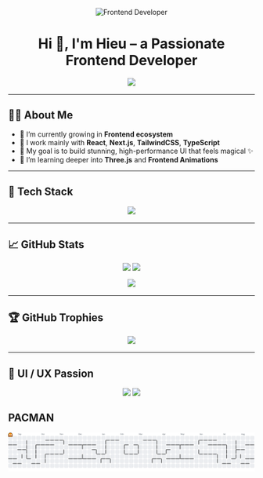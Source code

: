 <!-- Banner chính -->
<p align="center">
  <img src="https://media.giphy.com/media/qgQUggAC3Pfv687qPC/giphy.gif" width="400" alt="Frontend Developer">
</p>

<h1 align="center">Hi 👋, I'm Hieu – a Passionate Frontend Developer</h1>

<p align="center">
  <img src="https://readme-typing-svg.herokuapp.com?font=Fira+Code&size=22&pause=1000&color=F79D3D&center=true&vCenter=true&width=440&lines=Code+is+Art;I+Build+Beautiful+and+Functional+Websites;React+%7C+TypeScript+%7C+Next.js+Lover;Always+Learning+New+Techs..." />
</p>

---

## 🧑‍💻 About Me

- 🌱 I’m currently growing in **Frontend ecosystem**
- 💼 I work mainly with **React**, **Next.js**, **TailwindCSS**, **TypeScript**
- 🎯 My goal is to build stunning, high-performance UI that feels magical ✨
- 🔭 I’m learning deeper into **Three.js** and **Frontend Animations**

---

## 🚀 Tech Stack

<p align="center">
  <img src="https://skillicons.dev/icons?i=html,css,js,ts,react,nextjs,tailwind,redux,bootstrap,styledcomponents,threejs,nodejs,express,nestjs,mongodb,mysql,vercel,figma,postman,docker" />
</p>

---

## 📈 GitHub Stats

<p align="center">
  <img src="https://github-readme-stats.vercel.app/api?username=hieujojo&theme=radical&hide_border=false&include_all_commits=true&count_private=true" height="150" />
  <img src="https://github-readme-streak-stats.herokuapp.com/?user=hieujojo&theme=radical&hide_border=false" height="150" />
</p>

<p align="center">
  <img src="https://github-readme-stats.vercel.app/api/top-langs/?username=hieujojo&theme=radical&hide_border=false&layout=compact" height="150" />
</p>

---

## 🏆 GitHub Trophies

<p align="center">
  <img src="https://github-trophies.vercel.app/?username=hieujojo&theme=radical&no-frame=false&no-bg=false&margin-w=10" />
</p>

---

## 🎨 UI / UX Passion

<p align="center">
  <img src="https://media.giphy.com/media/RbDKaczqWovIugyJmW/giphy.gif" width="320" />
  <img src="https://media.giphy.com/media/fAnEC88LccN7a/giphy.gif" width="280" />
</p>

## PACMAN
<picture>
  <source media="(prefers-color-scheme: dark)" srcset="https://raw.githubusercontent.com/hieujojo/hieujojo/output/pacman-contribution-graph-dark.svg">
  <source media="(prefers-color-scheme: light)" srcset="https://raw.githubusercontent.com/hieujojo/hieujojo/output/pacman-contribution-graph.svg">
  <img alt="pacman contribution graph" src="https://raw.githubusercontent.com/hieujojo/hieujojo/output/pacman-contribution-graph.svg">
</picture>


